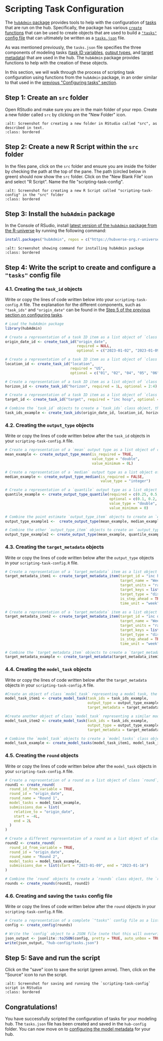 # Scripting Task Configuration  

The [`hubAdmin` package](https://hubverse-org.github.io/hubAdmin/index.html) provides tools to help with the configuration of [tasks](../user-guide/tasks.md) that are run on the hub. Specifically, the package has various [`create` functions](https://hubverse-org.github.io/hubAdmin/reference/index.html) that can be used to create objects that are used to build a [`"tasks"` config file](https://hubverse-org.github.io/hubAdmin/reference/create_config.html) that can ultimately be written as a [`tasks.json`](#model-tasks-schema) file.  

As was mentioned previously, the `tasks.json` file specifies the three components of modeling tasks ([task ID variables](#task-id-vars), [output types](#output-types), and [target metadata](#target-metadata)) that are used in the hub. The `hubAdmin` package provides functions to help with the creation of these objects.  

In this section, we will walk through the process of scripting task configuration using functions from the `hubAdmin` package, in an order similar to that used in the [previous "Configuring tasks" section](#tasks-json-edits).  

## Step 1: Create an `src` folder  

Open RStudio and make sure you are in the main folder of your repo. Create a new folder called `src` by clicking on the "New Folder" icon.  

```{image} ../images/src-folder.png
:alt: Screenshot for creating a new folder in RStudio called "src", as described in text.
:class: bordered
```

## Step 2: Create a new R Script within the `src` folder  

In the files pane, click on the `src` folder and ensure you are inside the folder by checking the path at the top of the pane. The path (circled below in green) should now show the `src` folder. Click on the "New Blank File" icon and select "R Script". Name the file "scripting-task-config".  

```{image} ../images/new-scripting-task-config.png
:alt: Screenshot for creating a new R Script called "scripting-task-config" in the "src" folder
:class: bordered
```
 
## Step 3: Install the `hubAdmin` package  

In the Console of RSudio, install [latest version of the `hubAdmin` package from the R-universe](https://hubverse-org.r-universe.dev/hubAdmin) by running the following command:  

``` r
install.packages("hubAdmin", repos = c("https://hubverse-org.r-universe.dev", "https://cloud.r-project.org"))
```

```{image} ../images/install-hubAdmin.png
:alt: Screenshot showing command for installing hubAdmin package
:class: bordered
```

## Step 4: Write the script to create and configure a `"tasks"` config file  
### 4.1. Creating the `task_id` objects    
Write or copy the lines of code written below into your `scripting-task-config.R` file. The explanation for the different components, such as `"task_ids"` and `"origin_date"` can be found in the [Step 5 of the previous section on configuring tasks](#tasks-json-edits).  

``` r
# Load the hubAdmin package
library(hubAdmin)

# Create a representation of a task ID item as a list object of `class task_id`, the `origin_date_id`
origin_date_id <- create_task_id("origin_date", 
                                 required = NULL, 
                                 optional = c("2023-01-02", "2023-01-09", "2023-01-16"))

# Create a representation of a task ID item as a list object of `class task_id`, the `location_id`
location_id <- create_task_id("location",
                              required = "US",
                              optional = c("01", "02", "04", "05", "06"))

# Create a representation of a task ID item as a list object of `class task_id`, the `horizon_id`
horizon_id <- create_task_id("horizon", required = 1L, optional = 2:4)

# Create a representation of a task ID item as a list object of `class task_id`, the `target_id`
target_id <- create_task_id("target", required = "inc hosp", optional = "inc death")

# Combine the `task_id` objects to create a `task_ids` class object, the `task_ids_example`
task_ids_example <- create_task_ids(origin_date_id, location_id, horizon_id, target_id)

```

### 4.2. Creating the `output_type` objects  
Write or copy the lines of code written below after the `task_id` objects in your `scripting-task-config.R` file.  

``` r
# Create a representation of a `mean` output type as a list object of class `output_type_item`
mean_example <- create_output_type_mean(is_required = TRUE, 
                                        value_type = "double", 
                                        value_minimum = 0L)

# Create a representation of a `median` output type as a list object of class `output_type_item`
median_example <- create_output_type_median(is_required = FALSE, 
                                            value_type = "integer")

# Create a representation of a `quantile` output type as a list object of class `output_type_item`
quantile_example <- create_output_type_quantile(required = c(0.25, 0.5, 0.75), 
                                                optional = c(0.1, 0.2, 0.3, 0.4, 0.6, 0.7, 0.8, 0.9), 
                                                value_type = "double", 
                                                value_minimum = 0)

# Combine the point estimate `output_type_item` objects to create an `output_type` class object, the `output_type_example1`
output_type_example1 <-  create_output_type(mean_example, median_example)

# Combine the other `output_type_item` objects to create an `output_type` class object, the `output_type_example2`
output_type_example2 <- create_output_type(mean_example, quantile_example)
```

### 4.3. Creating the `target_metadata` objects  
Write or copy the lines of code written below after the `output_type` objects in your `scripting-task-config.R` file.  

``` r
# Create a representation of a `target_metadata` item as a list object of class `target_metadata_item`, the `target_metadata_item1` that will hold the metadata for the target of incident influenza hospitalizations
target_metadata_item1 <- create_target_metadata_item(target_id = "inc hosp", 
                                                     target_name = "Weekly incident influenza hospitalizations", 
                                                     target_units = "rate per 100,000 population", 
                                                     target_keys = list(target = "inc hosp"), 
                                                     target_type = "discrete", 
                                                     is_step_ahead = TRUE, 
                                                     time_unit = "week")

# Create a representation of a `target_metadata` item as a list object of class `target_metadata_item`, the `target_metadata_item2`, that will hold the metadata for the target of incident influenza deaths
target_metadata_item2 <- create_target_metadata_item(target_id = "inc death", 
                                                     target_name = "Weekly incident influenza deaths", 
                                                     target_units = "rate per 100,000 population", 
                                                     target_keys = list(target = "inc death"), 
                                                     target_type = "discrete", 
                                                     is_step_ahead = TRUE, 
                                                     time_unit = "week")

# Combine the `target_metadata_item` objects to create a `target_metadata` class object, the `target_metadata_example`
target_metadata_example <- create_target_metadata(target_metadata_item1, target_metadata_item2)
```

### 4.4. Creating the `model_task` objects  
Write or copy the lines of code written below after the `target_metadata` objects in your `scripting-task-config.R` file.  

``` r
#Create an object of class `model_task` representing a model task, the `model_task_item1`
model_task_item1 <- create_model_task(task_ids = task_ids_example, 
                                      output_type = output_type_example1, 
                                      target_metadata = target_metadata_example)

#Create another object of class `model_task` representing a similar model task, the `model_task_item2`
model_task_item2 <- create_model_task(task_ids = task_ids_example, 
                                      output_type = output_type_example2, 
                                      target_metadata = target_metadata_example)

# Combine the `model_task` objects to create a `model_tasks` class object, the `model_task_example`
model_task_example <- create_model_tasks(model_task_item1, model_task_item2)
```

### 4.5. Creating the `round` objects  
Write or copy the lines of code written below after the `model_task` objects in your `scripting-task-config.R` file.  

``` r
# Create a representation of a round as a list object of class `round`, the `round1`
round1 <- create_round(
  round_id_from_variable = TRUE,
  round_id = "origin_date",
  round_name = "Round 1",
  model_tasks = model_task_example,
  submissions_due = list(
    relative_to = "origin_date",
    start = -4L,
    end = 2L
  )
)

# Create a different representation of a round as a list object of class `round`, the `round2`
round2 <- create_round(
  round_id_from_variable = TRUE,
  round_id = "origin_date",
  round_name = "Round 2",
  model_tasks = model_task_example,
  submissions_due = list(start = "2023-01-09", end = "2023-01-16")
)

# Combine the `round` objects to create a `rounds` class object, the `rounds`
rounds <- create_rounds(round1, round2)
```

### 4.6. Creating and saving the `tasks` config file
Write or copy the lines of code written below after the `round` objects in your `scripting-task-config.R` file.  

``` r
# Create a representation of a complete `"tasks"` config file as a list object of class `config`
config <- create_config(rounds)

# Write the `config` object to a JSON file (note that this will overwrite any existing file with the same name in the "hub-config" folder)
json_output <- jsonlite::toJSON(config, pretty = TRUE, auto_unbox = TRUE)
write(json_output, "hub-config/tasks.json")
```

## Step 5: Save and run the script  
Click on the "save" icon to save the script (green arrow). Then, click on the "Source" icon to run the script.  

```{image} ../images/save-run-scripting-task-config.png
:alt: Screenshot for saving and running the `scripting-task-config` script in RStudio
:class: bordered
```

## Congratulations!  
You have successfully scripted the configuration of tasks for your modeling hub. The `tasks.json` file has been created and saved in the `hub-config` folder. You can now move on to [configuring the model metadata](model-metadata-schema.md) for your hub.  


